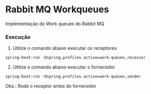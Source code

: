 # Rabbit MQ Workqueues
Implementação do Work queues do Rabbit MQ


### Execução

1. Utilize o comando abaixo executar os receptores
```
spring-boot:run -Dspring.profiles.active=work-queues,receiver
```

2. Utilize o comando abaixo executar o fornecedor
```
spring-boot:run -Dspring.profiles.active=work-queues,sender
```

Obs.: Rode o receptor antes do fornecedor

